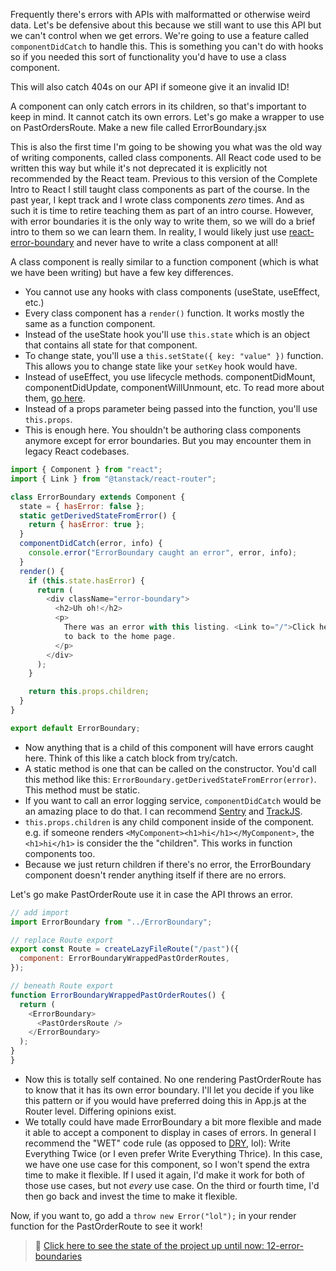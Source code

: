 Frequently there's errors with APIs with malformatted or otherwise weird data. Let's be defensive about this because we still want to use this API but we can't control when we get errors. We're going to use a feature called `componentDidCatch` to handle this. This is something you can't do with hooks so if you needed this sort of functionality you'd have to use a class component.

This will also catch 404s on our API if someone give it an invalid ID!

A component can only catch errors in its children, so that's important to keep in mind. It cannot catch its own errors. Let's go make a wrapper to use on PastOrdersRoute. Make a new file called ErrorBoundary.jsx

This is also the first time I'm going to be showing you what was the old way of writing components, called class components. All React code used to be written this way but while it's not deprecated it is explicitly not recommended by the React team. Previous to this version of the Complete Intro to React I still taught class components as part of the course. In the past year, I kept track and I wrote class components _zero_ times. And as such it is time to retire teaching them as part of an intro course. However, with error boundaries it is the only way to write them, so we will do a brief intro to them so we can learn them. In reality, I would likely just use [react-error-boundary][reb] and never have to write a class component at all!

A class component is really similar to a function component (which is what we have been writing) but have a few key differences.

- You cannot use any hooks with class components (useState, useEffect, etc.)
- Every class component has a `render()` function. It works mostly the same as a function component.
- Instead of the useState hook you'll use `this.state` which is an object that contains all state for that component.
- To change state, you'll use a `this.setState({ key: "value" })` function. This allows you to change state like your `setKey` hook would have.
- Instead of useEffect, you use lifecycle methods. componentDidMount, componentDidUpdate, componentWillUnmount, etc. To read more about them, [go here][lifecycle].
- Instead of a props parameter being passed into the function, you'll use `this.props`.
- This is enough here. You shouldn't be authoring class components anymore except for error boundaries. But you may encounter them in legacy React codebases.

```javascript
import { Component } from "react";
import { Link } from "@tanstack/react-router";

class ErrorBoundary extends Component {
  state = { hasError: false };
  static getDerivedStateFromError() {
    return { hasError: true };
  }
  componentDidCatch(error, info) {
    console.error("ErrorBoundary caught an error", error, info);
  }
  render() {
    if (this.state.hasError) {
      return (
        <div className="error-boundary">
          <h2>Uh oh!</h2>
          <p>
            There was an error with this listing. <Link to="/">Click here</Link>{" "}
            to back to the home page.
          </p>
        </div>
      );
    }

    return this.props.children;
  }
}

export default ErrorBoundary;
```

- Now anything that is a child of this component will have errors caught here. Think of this like a catch block from try/catch.
- A static method is one that can be called on the constructor. You'd call this method like this: `ErrorBoundary.getDerivedStateFromError(error)`. This method must be static.
- If you want to call an error logging service, `componentDidCatch` would be an amazing place to do that. I can recommend [Sentry][sentry] and [TrackJS][trackjs].
- `this.props.children` is any child component inside of the component. e.g. if someone renders `<MyComponent><h1>hi</h1></MyComponent>`, the `<h1>hi</h1>` is consider the the "children". This works in function components too.
- Because we just return children if there's no error, the ErrorBoundary component doesn't render anything itself if there are no errors.

Let's go make PastOrderRoute use it in case the API throws an error.

```javascript
// add import
import ErrorBoundary from "../ErrorBoundary";

// replace Route export
export const Route = createLazyFileRoute("/past")({
  component: ErrorBoundaryWrappedPastOrderRoutes,
});

// beneath Route export
function ErrorBoundaryWrappedPastOrderRoutes() {
  return (
    <ErrorBoundary>
      <PastOrdersRoute />
    </ErrorBoundary>
  );
}
}
```

- Now this is totally self contained. No one rendering PastOrderRoute has to know that it has its own error boundary. I'll let you decide if you like this pattern or if you would have preferred doing this in App.js at the Router level. Differing opinions exist.
- We totally could have made ErrorBoundary a bit more flexible and made it able to accept a component to display in cases of errors. In general I recommend the "WET" code rule (as opposed to [DRY][dry], lol): Write Everything Twice (or I even prefer Write Everything Thrice). In this case, we have one use case for this component, so I won't spend the extra time to make it flexible. If I used it again, I'd make it work for both of those use cases, but not _every_ use case. On the third or fourth time, I'd then go back and invest the time to make it flexible.

Now, if you want to, go add a `throw new Error("lol");` in your render function for the PastOrderRoute to see it work!

> 🏁 [Click here to see the state of the project up until now: 12-error-boundaries][step]

[step]: https://github.com/btholt/citr-v9-project/tree/master/12-error-boundaries
[sentry]: https://sentry.io/
[trackjs]: https://trackjs.com/
[dry]: https://en.wikipedia.org/wiki/Don%27t_repeat_yourself
[reb]: https://github.com/bvaughn/react-error-boundary
[lifecycle]: https://react.dev/reference/react/Component
